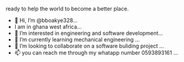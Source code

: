 ready to help the world to become a better place.
- 👋 Hi, I’m @bboakye328...
- I am in ghana west africa...
- 👀 I’m interested in engineering and software development...
- 🌱 I’m currently learning mechanical engineering ...
- 💞️ I’m looking to collaborate on a software buliding project ...
- 📫 you can reach me through my whatapp number 0593893161 ...
  
